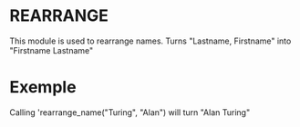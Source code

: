 REARRANGE
=========

This module is used to rearrange names.
Turns "Lastname, Firstname" into "Firstname Lastname"

# Exemple

Calling 'rearrange_name("Turing", "Alan") will turn "Alan Turing"
